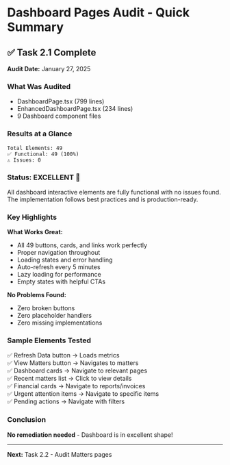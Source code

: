 # Dashboard Pages Audit - Quick Summary

## ✅ Task 2.1 Complete

**Audit Date:** January 27, 2025

### What Was Audited

- DashboardPage.tsx (799 lines)
- EnhancedDashboardPage.tsx (234 lines)
- 9 Dashboard component files

### Results at a Glance

```
Total Elements: 49
✅ Functional: 49 (100%)
⚠️ Issues: 0
```

### Status: EXCELLENT 🎉

All dashboard interactive elements are fully functional with no issues found. The implementation follows best practices and is production-ready.

### Key Highlights

**What Works Great:**
- All 49 buttons, cards, and links work perfectly
- Proper navigation throughout
- Loading states and error handling
- Auto-refresh every 5 minutes
- Lazy loading for performance
- Empty states with helpful CTAs

**No Problems Found:**
- Zero broken buttons
- Zero placeholder handlers
- Zero missing implementations

### Sample Elements Tested

✅ Refresh Data button → Loads metrics  
✅ View Matters button → Navigates to matters  
✅ Dashboard cards → Navigate to relevant pages  
✅ Recent matters list → Click to view details  
✅ Financial cards → Navigate to reports/invoices  
✅ Urgent attention items → Navigate to specific items  
✅ Pending actions → Navigate with filters  

### Conclusion

**No remediation needed** - Dashboard is in excellent shape!

---

**Next:** Task 2.2 - Audit Matters pages
